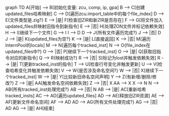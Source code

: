 graph TD
    A[开始] --> B[初始化变量: zcu, comp, ip, gpa]
    B --> C[创建updated_files哈希映射]
    C --> D[遍历zcu.import_table中的每个file_index]
    D --> E{文件类型是.zig?}
    E --> |是| F[检查旧ZIR和新ZIR是否存在]
    F --> G[将文件加入updated_files并映射旧指令到新指令]
    E --> |否| H[处理ZON文件并标记依赖失效]
    H --> I[继续下一个文件]
    G --> I
    I --> D
    D --> J{所有文件遍历完成?}
    J --> |否| D
    J --> |是| K{updated_files为空?}
    K --> |是| L[直接返回]
    K --> |否| M[遍历InternPool的locals]
    M --> N[遍历每个tracked_inst]
    N --> O{file_index在updated_files中?}
    O --> |否| P[继续下一个tracked_inst]
    O --> |是| Q[获取旧指令对应的新指令]
    Q --> R{映射成功?}
    R --> |否| S[标记为lost并触发依赖失效]
    R --> |是| T[更新tracked_inst的指令]
    T --> U[检查行号变化并触发更新]
    U --> V[检查哈希变化并触发依赖失效]
    V --> W{是否涉及命名空间?}
    W --> |否| X[继续下一个tracked_inst]
    W --> |是| Y[比较新旧命名空间声明]
    Y --> Z{有新增/删除/修改?}
    Z --> |是| AA[触发命名空间依赖失效]
    Z --> |否| X
    AA --> X
    X --> N
    N --> AB{所有tracked_inst处理完成?}
    AB --> |否| N
    AB --> |是| AC[重新哈希tracked_insts]
    AC --> AD[遍历updated_files]
    AD --> AE[释放旧ZIR资源]
    AE --> AF[更新文件命名空间]
    AF --> AD
    AD --> AG{所有文件处理完成?}
    AG --> |否| AD
    AG --> |是| AH[结束]
